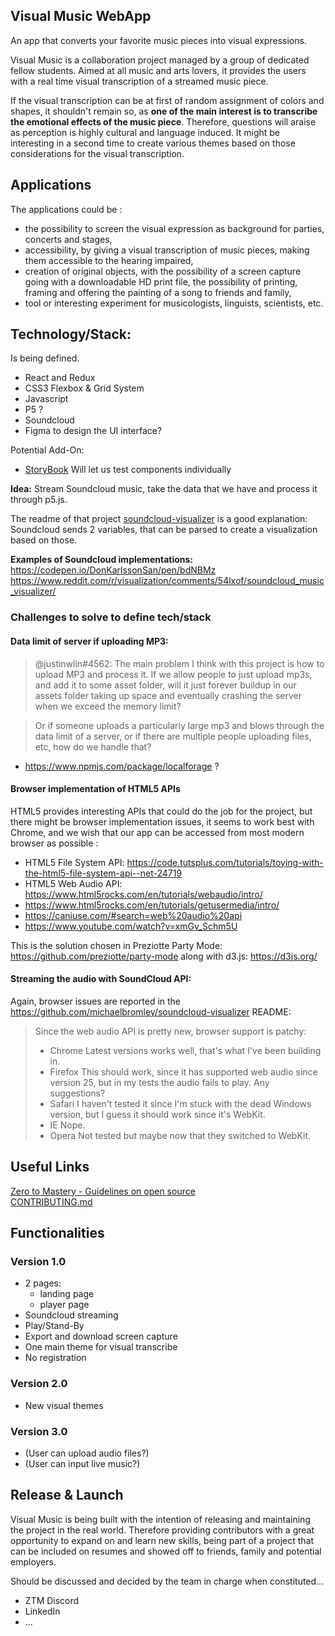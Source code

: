 ## Visual Music WebApp
An app that converts your favorite music pieces into visual expressions. 

Visual Music is a collaboration project managed by a group of dedicated fellow students. Aimed at all music and arts lovers, it provides the users with a real time visual transcription of a streamed music piece. 

If the visual transcription can be at first of random assignment of colors and shapes, it shouldn't remain so, as **one of the main interest is to transcribe the emotional effects of the music piece**. Therefore, questions will araise as perception is highly cultural and language induced. It might be interesting in a second time to create various themes based on those considerations for the visual transcription.

## Applications
The applications could be :
* the possibility to screen the visual expression as background for parties, concerts and stages, 
* accessibility, by giving a visual transcription of music pieces, making them accessible to the hearing impaired,
* creation of original objects, with the possibility of a screen capture going with a downloadable HD print file, the possibility of printing, framing and offering the painting of a song to friends and family,
* tool or interesting experiment for musicologists, linguists, scientists, etc.

## Technology/Stack:
Is being defined.  

* React and Redux
* CSS3 Flexbox & Grid System
* Javascript
* P5 ?
* Soundcloud
* Figma to design the UI interface?

Potential Add-On:
* [StoryBook](https://storybook.js.org/) Will let us test components individually

__Idea:__ Stream Soundcloud music, take the data that we have and process it through p5.js. 

The readme of that project [soundcloud-visualizer](https://github.com/michaelbromley/soundcloud-visualizer) is a good explanation: Soundcloud sends 2 variables, that can be parsed to create a visualization based on those.

__Examples of Soundcloud implementations:__            
https://codepen.io/DonKarlssonSan/pen/bdNBMz                
https://www.reddit.com/r/visualization/comments/54lxof/soundcloud_music_visualizer/        

### Challenges to solve to define tech/stack
#### Data limit of server if uploading MP3: 
> @justinwlin#4562: 
> The main problem I think with this project is how to upload MP3 and process it. If we allow people to just upload mp3s, and add it to some asset folder, will it just forever buildup in our assets folder taking up space and eventually crashing the server when we exceed the memory limit?

> Or if someone uploads a particularly large mp3 and blows through the data limit of a server, or if there are multiple people uploading files, etc, how do we handle that? 

* https://www.npmjs.com/package/localforage ?                 

#### Browser implementation of HTML5 APIs
HTML5 provides interesting APIs that could do the job for the project, but there might be browser implementation issues, it seems to work best with Chrome, and we wish that our app can be accessed from most modern browser as possible :                
* HTML5 File System API: https://code.tutsplus.com/tutorials/toying-with-the-html5-file-system-api--net-24719              
* HTML5 Web Audio API: https://www.html5rocks.com/en/tutorials/webaudio/intro/            
* https://www.html5rocks.com/en/tutorials/getusermedia/intro/               
* https://caniuse.com/#search=web%20audio%20api               
* https://www.youtube.com/watch?v=xmGv_Schm5U                          

This is the solution chosen in Preziotte Party Mode: https://github.com/preziotte/party-mode
along with d3.js: https://d3js.org/

#### Streaming the audio with SoundCloud API:
Again, browser issues are reported in the https://github.com/michaelbromley/soundcloud-visualizer README:
> Since the web audio API is pretty new, browser support is patchy:
> * Chrome Latest versions works well, that's what I've been building in.
> * Firefox This should work, since it has supported web audio since version 25, but in my tests the audio fails to play. Any suggestions?
> * Safari I haven't tested it since I'm stuck with the dead Windows version, but I guess it should work since it's WebKit.
> * IE Nope.
> * Opera Not tested but maybe now that they switched to WebKit.

## Useful Links
[Zero to Mastery - Guidelines on open source](https://github.com/zero-to-mastery/start-here-guidelines)            
[CONTRIBUTING.md](https://github.com/zero-to-mastery/visual-music/blob/master/CONTRIBUTING.md)


## Functionalities
### Version 1.0
* 2 pages:
  * landing page
  * player page
* Soundcloud streaming
* Play/Stand-By
* Export and download screen capture
* One main theme for visual transcribe
* No registration
    
### Version 2.0
* New visual themes
    
### Version 3.0
* (User can upload audio files?)
* (User can input live music?)

## Release & Launch
Visual Music is being built with the intention of releasing and maintaining the project in the real world. Therefore providing contributors with a great opportunity to expand on and learn new skills, being part of a project that can be included on resumes and showed off to friends, family and potential employers.

Should be discussed and decided by the team in charge when constituted...
* ZTM Discord
* LinkedIn
* ...
